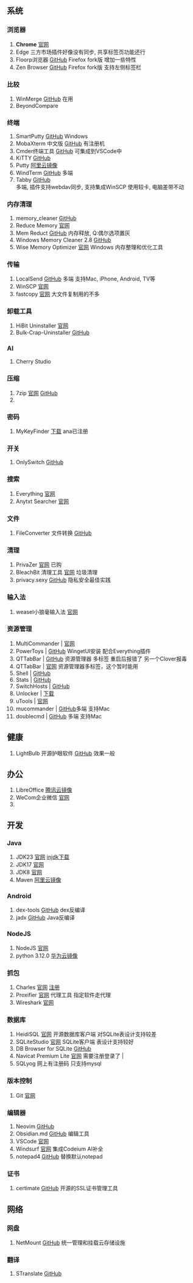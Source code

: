## 系统

### 浏览器

1. **Chrome** [官网](https://www.google.cn/chrome/?standalone=1&platform=win64&extra=stablechannel)
2. Edge  三方市场插件好像没有同步, 共享标签页功能还行
3. Floorp浏览器 [GitHub](https://github.com/Floorp-Projects/Floorp/releases) Firefox fork版 增加一些特性 
4. Zen Browser  [GitHub](https://github.com/zen-browser/desktop) Firefox fork版 支持左侧标签栏 

### 比较
1. WinMerge [GitHub](https://github.com/WinMerge/winmerge/releases)  在用
2. BeyondCompare

### 终端
1. SmartPutty [GitHub](https://github.com/anaer/SmartPutty) Windows
2. MobaXterm 中文版 [GitHub](https://github.com/RipplePiam/MobaXterm-Chinese-Simplified/releases) 有注册机
3. Cmder终端工具 [GitHub](https://github.com/cmderdev/cmder/releases) 可集成到VSCode中
4. KiTTY [GitHub](https://github.com/cyd01/KiTTY/releases)       
5. Putty [阿里云镜像](https://mirrors.aliyun.com/putty/latest.html)
6. WindTerm [GitHub](https://github.com/kingToolbox/WindTerm/releases/) 多端  
7. Tabby [GitHub](https://github.com/Eugeny/tabby/releases)  
  多端, 插件支持webdav同步, 支持集成WinSCP
  使用较卡, 电脑差带不动

### 内存清理
1. memory_cleaner [GitHub](https://github.com/H3d9/memory_cleaner/releases/)
2. Reduce Memory [官网](https://www.sordum.org/9197/reduce-memory-v1-7/) 
3. Mem Reduct [GitHub](https://github.com/henrypp/memreduct) 内存释放, Q:偶尔选项置灰
4. Windows Memory Cleaner 2.8 [GitHub](https://github.com/IgorMundstein/WinMemoryCleaner/) 
5. Wise Memory Optimizer [官网](https://www.wisecleaner.com.cn/wise-memory-optimizer.html) Windows 内存整理和优化工具

### 传输
1. LocalSend [GitHub](https://github.com/localsend/localsend/releases/tag/v1.17.0) 多端 支持Mac, iPhone, Android, TV等
2. WinSCP [官网](https://winscp.net/eng/download.php)
3. fastcopy [官网](https://fastcopy.jp/)   大文件复制用的不多

### 卸载工具
1. HiBit Uninstaller [官网](https://www.hibitsoft.ir/Uninstaller.html)
2. Bulk-Crap-Uninstaller [GitHub](https://github.com/Klocman/Bulk-Crap-Uninstaller/releases) 

### AI
1. Cherry Studio

### 压缩
1. 7zip [官网](https://www.7-zip.org/)  [GitHub](https://github.com/ip7z/7zip/releases)
2. 
### 密码
1. MyKeyFinder [下载](https://www.computerbild.de/download/MyKeyFinder-Plus-Kostenlose-Vollversion-31122673.html) ana已注册

### 开关
1. OnlySwitch [GitHub](https://github.com/jacklandrin/OnlySwitch)

### 搜索
1. Everything [官网](https://www.voidtools.com/zh-cn/) 
2. Anytxt Searcher [官网](https://anytxt.net/download/) 

### 文件
1. FileConverter 文件转换 [GitHub](https://github.com/Tichau/FileConverter/releases) 


### 清理
1. PrivaZer [官网](https://www.PrivaZer.com/download-pro.php) 已购 
2. BleachBit 清理工具 [官网](https://www.bleachbit.org/)  垃圾清理
3. privacy.sexy [GitHub](https://github.com/undergroundwires/privacy.sexy) 隐私安全最佳实践 

### 输入法
1. weasel小狼毫输入法 [官网](https://rime.im/)

### 资源管理
1. MultiCommander       | [官网](http://multicommander.com/downloads)              
2. PowerToys            | [GitHub](https://github.com/microsoft/PowerToys/releases) WingetUI安装 配合Everything插件         
3. QTTabBar             | [GitHub](https://github.com/indiff/qttabbar/releases)  资源管理器 多标签 重启后报错了 另一个Clover报毒 
4. QTTabBar             | [官网](http://qttabbar.wikidot.com/)         资源管理器多标签，这个暂时能用          
5. Shell                | [GitHub](https://github.com/moudey/Shell)            
6.  Stats                | [GitHub](https://github.com/exelban/stats)  
7. SwitchHosts          | [GitHub](https://github.com/oldj/SwitchHosts/releases)       
8. Unlocker             | [下载](https://www.52pojie.cn/thread-1317159-1-1.html)           
9. uTools               | [官网](https://www.u.tools/)                                  
10. mucommander | [GitHub](https://github.com/mucommander/mucommander/releases/)多端 支持Mac
11. doublecmd | [GitHub](https://github.com/doublecmd/doublecmd/releases/) 多端 支持Mac


## 健康
1. LightBulb 开源护眼软件 [GitHub](https://github.com/Tyrrrz/LightBulb/releases/) 效果一般

## 办公
1. LibreOffice [腾讯云镜像](https://mirrors.cloud.tencent.com/libreoffice/libreoffice/stable/)
2. WeCom企业微信 [官网](https://work.weixin.qq.com/)  
3. 
## 开发

### Java
1. JDK23 [官网](https://www.oracle.com/java/technologies/downloads/#jdk23-windows)  [injdk下载](https://d.injdk.cn/download/oraclejdk/23)
2. JDK17 [官网](https://www.oracle.com/java/technologies/downloads/#jdk17-windows)           
3. JDK8 [官网](https://www.oracle.com/java/technologies/downloads/#java8-windows)           
4. Maven [阿里云镜像](https://mirrors.aliyun.com/apache/maven/maven-3/3.9.5/binaries/)                                                   

### Android
1. dex-tools [GitHub](https://github.com/pxb1988/dex2jar/releases)   dex反编译   
2. jadx   [GitHub](https://github.com/skylot/jadx/releases)     Java反编译   

### NodeJS
1. NodeJS  [官网](http://www.nodejs.com.cn/)          
2. python 3.12.0 [华为云镜像](https://mirrors.huaweicloud.com/python/3.12.0/)

### 抓包
1. Charles [官网](https://www.charlesproxy.com/latest-release/download.do)  [注册](https://inused.github.io/pages/file/tool/CharlesKeygen.html)
2. Proxifier [官网](http://www.proxifier.com/) 代理工具 指定软件走代理
3. Wireshark [官网](https://www.wireshark.org)

### 数据库
1. HeidiSQL [官网](https://www.heidisql.com/)  开源数据库客户端 对SQLite表设计支持较差
2. SQLiteStudio [官网](https://sqlitestudio.pl/) SQLite客户端 表设计支持较好
3. DB Browser for SQLite [GitHub](https://github.com/sqlitebrowser/sqlitebrowser/releases)         
4. Navicat Premium Lite [官网](https://www.navicat.com.cn/download/navicat-premium-lite) 需要注册登录了                       |
5. SQLyog  网上有注册码 只支持mysql

### 版本控制
1. Git [官网](https://git-scm.com/download)

### 编辑器
1. Neovim  [GitHub](https://github.com/neovim/neovim/releases)           
2. Obsidian.md   [GitHub](https://github.com/obsidianmd/obsidian-releases/releases/) 编辑工具 
3. VSCode    [官网](https://code.visualstudio.com/)                   
4. Windsurf [官网](https://codeium.com/windsurf)     集成Codeium AI补全 
5. notepad4   [GitHub](https://github.com/zufuliu/notepad4)   替换默认notepad    

### 证书
1. certimate [GitHub](https://github.com/usual2970/certimate)  开源的SSL证书管理工具 

## 网络

### 网盘
1. NetMount [GitHub](https://github.com/VirtualHotBar/NetMount) 统一管理和挂载云存储设施

### 翻译
1. STranslate [GitHub](https://github.com/ZGGSONG/STranslate/releases)